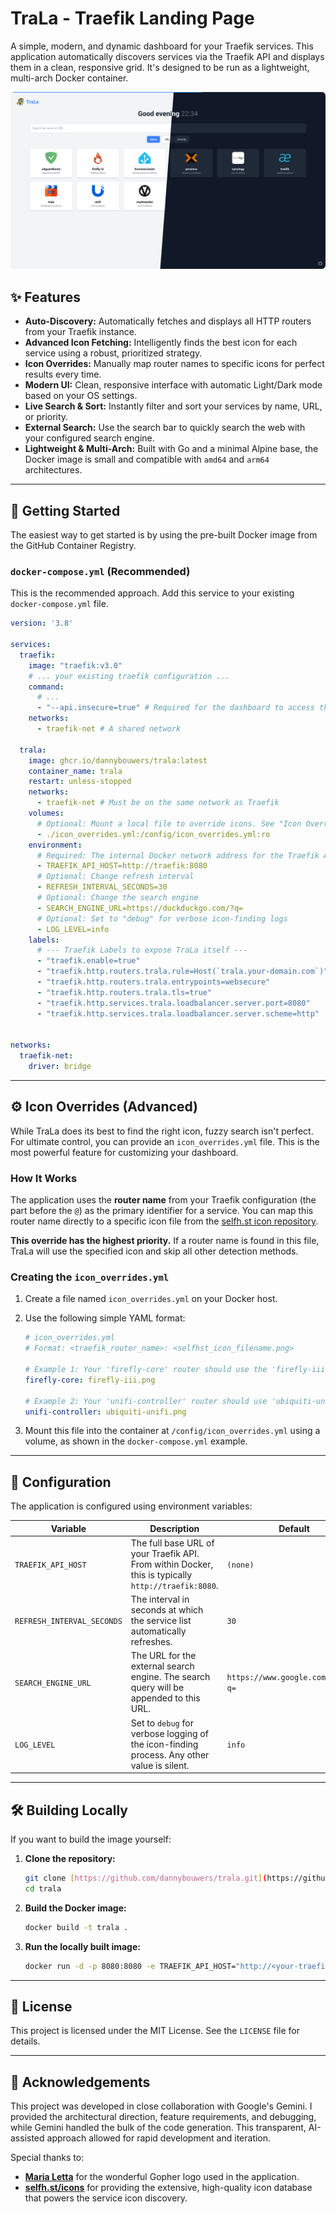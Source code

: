 # TraLa - Traefik Landing Page

A simple, modern, and dynamic dashboard for your Traefik services. This application automatically discovers services via the Traefik API and displays them in a clean, responsive grid. It's designed to be run as a lightweight, multi-arch Docker container.

![Example](.assets/trala-dashboard.png)

## ✨ Features

- **Auto-Discovery:** Automatically fetches and displays all HTTP routers from your Traefik instance.
- **Advanced Icon Fetching:** Intelligently finds the best icon for each service using a robust, prioritized strategy.
- **Icon Overrides:** Manually map router names to specific icons for perfect results every time.
- **Modern UI:** Clean, responsive interface with automatic Light/Dark mode based on your OS settings.
- **Live Search & Sort:** Instantly filter and sort your services by name, URL, or priority.
- **External Search:** Use the search bar to quickly search the web with your configured search engine.
- **Lightweight & Multi-Arch:** Built with Go and a minimal Alpine base, the Docker image is small and compatible with `amd64` and `arm64` architectures.

---

## 🚀 Getting Started

The easiest way to get started is by using the pre-built Docker image from the GitHub Container Registry.

### `docker-compose.yml` (Recommended)

This is the recommended approach. Add this service to your existing `docker-compose.yml` file.

```yaml
version: '3.8'

services:
  traefik:
    image: "traefik:v3.0"
    # ... your existing traefik configuration ...
    command:
      # ...
      - "--api.insecure=true" # Required for the dashboard to access the API
    networks:
      - traefik-net # A shared network

  trala:
    image: ghcr.io/dannybouwers/trala:latest
    container_name: trala
    restart: unless-stopped
    networks:
      - traefik-net # Must be on the same network as Traefik
    volumes:
      # Optional: Mount a local file to override icons. See "Icon Overrides" section below.
      - ./icon_overrides.yml:/config/icon_overrides.yml:ro
    environment:
      # Required: The internal Docker network address for the Traefik API
      - TRAEFIK_API_HOST=http://traefik:8080
      # Optional: Change refresh interval
      - REFRESH_INTERVAL_SECONDS=30
      # Optional: Change the search engine
      - SEARCH_ENGINE_URL=https://duckduckgo.com/?q=
      # Optional: Set to "debug" for verbose icon-finding logs
      - LOG_LEVEL=info
    labels:
      # --- Traefik Labels to expose TraLa itself ---
      - "traefik.enable=true"
      - "traefik.http.routers.trala.rule=Host(`trala.your-domain.com`)"
      - "traefik.http.routers.trala.entrypoints=websecure"
      - "traefik.http.routers.trala.tls=true"
      - "traefik.http.services.trala.loadbalancer.server.port=8080"
      - "traefik.http.services.trala.loadbalancer.server.scheme=http"


networks:
  traefik-net:
    driver: bridge
```

---

## ⚙️ Icon Overrides (Advanced)

While TraLa does its best to find the right icon, fuzzy search isn't perfect. For ultimate control, you can provide an `icon_overrides.yml` file. This is the most powerful feature for customizing your dashboard.

### How It Works

The application uses the **router name** from your Traefik configuration (the part before the `@`) as the primary identifier for a service. You can map this router name directly to a specific icon file from the [selfh.st icon repository](https://github.com/selfhst/icons/tree/main/png).

**This override has the highest priority.** If a router name is found in this file, TraLa will use the specified icon and skip all other detection methods.

### Creating the `icon_overrides.yml`

1. Create a file named `icon_overrides.yml` on your Docker host.
2. Use the following simple YAML format:

    ```yaml
    # icon_overrides.yml
    # Format: <traefik_router_name>: <selfhst_icon_filename.png>

    # Example 1: Your 'firefly-core' router should use the 'firefly-iii.png' icon.
    firefly-core: firefly-iii.png

    # Example 2: Your 'unifi-controller' router should use 'ubiquiti-unifi.png'.
    unifi-controller: ubiquiti-unifi.png
    ```

3. Mount this file into the container at `/config/icon_overrides.yml` using a volume, as shown in the `docker-compose.yml` example.

---

## 🔧 Configuration

The application is configured using environment variables:

| Variable                   | Description                                                                                             | Default                                | Required |
| -------------------------- | ------------------------------------------------------------------------------------------------------- | -------------------------------------- | -------- |
| `TRAEFIK_API_HOST`         | The full base URL of your Traefik API. From within Docker, this is typically `http://traefik:8080`.        | `(none)`                               | **Yes** |
| `REFRESH_INTERVAL_SECONDS` | The interval in seconds at which the service list automatically refreshes.                                | `30`                                   | No       |
| `SEARCH_ENGINE_URL`        | The URL for the external search engine. The search query will be appended to this URL.                    | `https://www.google.com/search?q=`     | No       |
| `LOG_LEVEL`                | Set to `debug` for verbose logging of the icon-finding process. Any other value is silent.              | `info`                                 | No       |

---

## 🛠️ Building Locally

If you want to build the image yourself:

1. **Clone the repository:**

    ```bash
    git clone [https://github.com/dannybouwers/trala.git](https://github.com/dannybouwers/trala.git)
    cd trala
    ```

2. **Build the Docker image:**

    ```bash
    docker build -t trala .
    ```

3. **Run the locally built image:**

    ```bash
    docker run -d -p 8080:8080 -e TRAEFIK_API_HOST="http://<your-traefik-ip>:8080" trala
    ```

---

## 📜 License

This project is licensed under the MIT License. See the `LICENSE` file for details.

---

## 🙏 Acknowledgements

This project was developed in close collaboration with Google's Gemini. I provided the architectural direction, feature requirements, and debugging, while Gemini handled the bulk of the code generation. This transparent, AI-assisted approach allowed for rapid development and iteration.

Special thanks to:
-   **[Maria Letta](https://github.com/MariaLetta/free-gophers-pack)** for the wonderful Gopher logo used in the application.
-   **[selfh.st/icons](https://selfh.st/icons/)** for providing the extensive, high-quality icon database that powers the service icon discovery.
